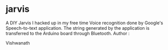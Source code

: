 # jarvis
A DIY Jarvis I hacked up in my free time
Voice recognition done by Google's Speech-to-text application. The string generated by the application is transferred to the Arduino board through Bluetooth.
Author : 

Vishwanath

